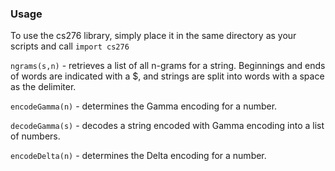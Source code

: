 ### Usage

To use the cs276 library, simply place it in the same directory as your scripts and call `import cs276`

`ngrams(s,n)` - retrieves a list of all n-grams for a string. Beginnings and ends of words are indicated with a $, and strings are split into words with a space as the delimiter.

`encodeGamma(n)` - determines the Gamma encoding for a number.

`decodeGamma(s)` - decodes a string encoded with Gamma encoding into a list of numbers.

`encodeDelta(n)` - determines the Delta encoding for a number.
